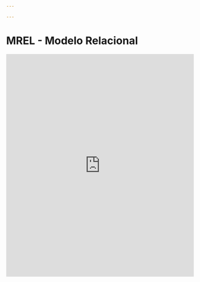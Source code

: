 ```yaml
---

---
```



# MREL - Modelo Relacional

<iframe
  width="100%"
  height="600"
  src="https://lucid.app/documents/embedded/1023b32d-41ce-4fd3-bbf7-9b079faab7c3"
  frameBorder="0"
  allowFullScreen
></iframe>

